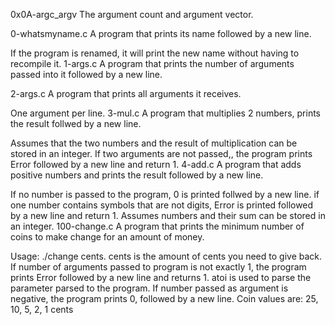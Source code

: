 0x0A-argc_argv
The argument count and argument vector.

0-whatsmyname.c
A program that prints its name followed by a new line.

If the program is renamed, it will print the new name without having to recompile it.
1-args.c
A program that prints the number of arguments passed into it followed by a new line.

2-args.c
A program that prints all arguments it receives.

One argument per line.
3-mul.c
A program that multiplies 2 numbers, prints the result follwed by a new line.

Assumes that the two numbers and the result of multiplication can be stored in an integer.
If two arguments are not passed,, the program prints Error followed by a new line and return 1.
4-add.c
A program that adds positive numbers and prints the result followed by a new line.

If no number is passed to the program, 0 is printed follwed by a new line.
if one number contains symbols that are not digits, Error is printed followed by a new line and return 1.
Assumes numbers and their sum can be stored in an integer.
100-change.c
A program that prints the minimum number of coins to make change for an amount of money.

Usage: ./change cents.
cents is the amount of cents you need to give back.
If number of arguments passed to program is not exactly 1, the program prints Error followed by a new line and returns 1. atoi is used to parse the parameter parsed to the program.
If number passed as argument is negative, the program prints 0, followed by a new line.
Coin values are: 25, 10, 5, 2, 1 cents
